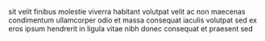 sit velit finibus molestie viverra habitant volutpat velit ac non maecenas
condimentum ullamcorper odio et massa consequat iaculis volutpat sed ex eros
ipsum hendrerit in ligula vitae nibh donec consequat et praesent sed